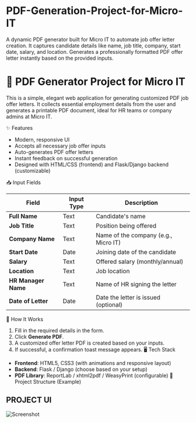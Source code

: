 # PDF-Generation-Project-for-Micro-IT
A dynamic PDF generator built for Micro IT to automate job offer letter creation. It captures candidate details like name, job title, company, start date, salary, and location. Generates a professionally formatted PDF offer letter instantly based on the provided inputs. 
# 📄 PDF Generator Project for Micro IT

This is a simple, elegant web application for generating customized PDF job offer letters. It collects essential employment details from the user and generates a printable PDF document, ideal for HR teams or company admins at Micro IT.

✨ Features

- Modern, responsive UI
- Accepts all necessary job offer inputs
- Auto-generates PDF offer letters
- Instant feedback on successful generation
- Designed with HTML/CSS (frontend) and Flask/Django backend (customizable)

📥 Input Fields

| Field              | Input Type | Description                            |
|-------------------|------------|----------------------------------------|
| **Full Name**      | Text       | Candidate's name                       |
| **Job Title**      | Text       | Position being offered                 |
| **Company Name**   | Text       | Name of the company (e.g., Micro IT)   |
| **Start Date**     | Date       | Joining date of the candidate          |
| **Salary**         | Text       | Offered salary (monthly/annual)        |
| **Location**       | Text       | Job location                           |
| **HR Manager Name**| Text       | Name of HR signing the letter          |
| **Date of Letter** | Date       | Date the letter is issued (optional)   |

🚀 How It Works

1. Fill in the required details in the form.
2. Click **Generate PDF**.
3. A customized offer letter PDF is created based on your inputs.
4. If successful, a confirmation toast message appears.
🖥️ Tech Stack

- **Frontend**: HTML5, CSS3 (with animations and responsive layout)
- **Backend**: Flask / Django (choose based on your setup)
- **PDF Library**: ReportLab / xhtml2pdf / WeasyPrint (configurable)
📂 Project Structure (Example)

## PROJECT UI 
![Screenshot](https://github.com/user-attachments/assets/10f385b3-0c8a-4d34-aa34-2b4404fb20e4)
